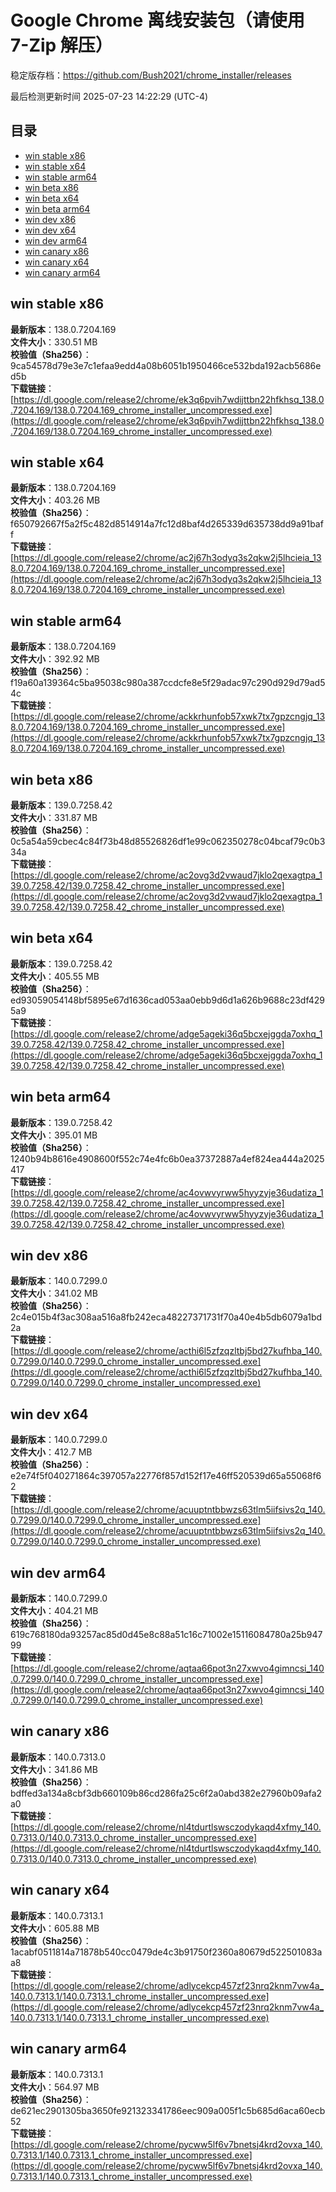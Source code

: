 # Google Chrome 离线安装包（请使用 7-Zip 解压）
稳定版存档：<https://github.com/Bush2021/chrome_installer/releases>

最后检测更新时间
2025-07-23 14:22:29 (UTC-4)

## 目录
* [win stable x86](https://github.com/Bush2021/chrome_installer?tab=readme-ov-file#win-stable-x86)
* [win stable x64](https://github.com/Bush2021/chrome_installer?tab=readme-ov-file#win-stable-x64)
* [win stable arm64](https://github.com/Bush2021/chrome_installer?tab=readme-ov-file#win-stable-arm64)
* [win beta x86](https://github.com/Bush2021/chrome_installer?tab=readme-ov-file#win-beta-x86)
* [win beta x64](https://github.com/Bush2021/chrome_installer?tab=readme-ov-file#win-beta-x64)
* [win beta arm64](https://github.com/Bush2021/chrome_installer?tab=readme-ov-file#win-beta-arm64)
* [win dev x86](https://github.com/Bush2021/chrome_installer?tab=readme-ov-file#win-dev-x86)
* [win dev x64](https://github.com/Bush2021/chrome_installer?tab=readme-ov-file#win-dev-x64)
* [win dev arm64](https://github.com/Bush2021/chrome_installer?tab=readme-ov-file#win-dev-arm64)
* [win canary x86](https://github.com/Bush2021/chrome_installer?tab=readme-ov-file#win-canary-x86)
* [win canary x64](https://github.com/Bush2021/chrome_installer?tab=readme-ov-file#win-canary-x64)
* [win canary arm64](https://github.com/Bush2021/chrome_installer?tab=readme-ov-file#win-canary-arm64)

## win stable x86
**最新版本**：138.0.7204.169  
**文件大小**：330.51 MB  
**校验值（Sha256）**：9ca54578d79e3e7c1efaa9edd4a08b6051b1950466ce532bda192acb5686ed5b  
**下载链接**：[https://dl.google.com/release2/chrome/ek3q6pvih7wdijttbn22hfkhsq_138.0.7204.169/138.0.7204.169_chrome_installer_uncompressed.exe](https://dl.google.com/release2/chrome/ek3q6pvih7wdijttbn22hfkhsq_138.0.7204.169/138.0.7204.169_chrome_installer_uncompressed.exe)  

## win stable x64
**最新版本**：138.0.7204.169  
**文件大小**：403.26 MB  
**校验值（Sha256）**：f650792667f5a2f5c482d8514914a7fc12d8baf4d265339d635738dd9a91baff  
**下载链接**：[https://dl.google.com/release2/chrome/ac2j67h3odyq3s2qkw2j5lhcieia_138.0.7204.169/138.0.7204.169_chrome_installer_uncompressed.exe](https://dl.google.com/release2/chrome/ac2j67h3odyq3s2qkw2j5lhcieia_138.0.7204.169/138.0.7204.169_chrome_installer_uncompressed.exe)  

## win stable arm64
**最新版本**：138.0.7204.169  
**文件大小**：392.92 MB  
**校验值（Sha256）**：f19a60a139364c5ba95038c980a387ccdcfe8e5f29adac97c290d929d79ad54c  
**下载链接**：[https://dl.google.com/release2/chrome/ackkrhunfob57xwk7tx7gpzcngjq_138.0.7204.169/138.0.7204.169_chrome_installer_uncompressed.exe](https://dl.google.com/release2/chrome/ackkrhunfob57xwk7tx7gpzcngjq_138.0.7204.169/138.0.7204.169_chrome_installer_uncompressed.exe)  

## win beta x86
**最新版本**：139.0.7258.42  
**文件大小**：331.87 MB  
**校验值（Sha256）**：0c5a54a59cbec4c84f73b48d85526826df1e99c062350278c04bcaf79c0b334a  
**下载链接**：[https://dl.google.com/release2/chrome/ac2ovg3d2vwaud7jklo2qexagtpa_139.0.7258.42/139.0.7258.42_chrome_installer_uncompressed.exe](https://dl.google.com/release2/chrome/ac2ovg3d2vwaud7jklo2qexagtpa_139.0.7258.42/139.0.7258.42_chrome_installer_uncompressed.exe)  

## win beta x64
**最新版本**：139.0.7258.42  
**文件大小**：405.55 MB  
**校验值（Sha256）**：ed93059054148bf5895e67d1636cad053aa0ebb9d6d1a626b9688c23df4295a9  
**下载链接**：[https://dl.google.com/release2/chrome/adge5ageki36q5bcxejggda7oxhq_139.0.7258.42/139.0.7258.42_chrome_installer_uncompressed.exe](https://dl.google.com/release2/chrome/adge5ageki36q5bcxejggda7oxhq_139.0.7258.42/139.0.7258.42_chrome_installer_uncompressed.exe)  

## win beta arm64
**最新版本**：139.0.7258.42  
**文件大小**：395.01 MB  
**校验值（Sha256）**：1240b94b8616e4908600f552c74e4fc6b0ea37372887a4ef824ea444a2025417  
**下载链接**：[https://dl.google.com/release2/chrome/ac4ovwvyrww5hyyzyje36udatiza_139.0.7258.42/139.0.7258.42_chrome_installer_uncompressed.exe](https://dl.google.com/release2/chrome/ac4ovwvyrww5hyyzyje36udatiza_139.0.7258.42/139.0.7258.42_chrome_installer_uncompressed.exe)  

## win dev x86
**最新版本**：140.0.7299.0  
**文件大小**：341.02 MB  
**校验值（Sha256）**：2c4e015b4f3ac308aa516a8fb242eca48227371731f70a40e4b5db6079a1bd2a  
**下载链接**：[https://dl.google.com/release2/chrome/acthi6l5zfzqzltbj5bd27kufhba_140.0.7299.0/140.0.7299.0_chrome_installer_uncompressed.exe](https://dl.google.com/release2/chrome/acthi6l5zfzqzltbj5bd27kufhba_140.0.7299.0/140.0.7299.0_chrome_installer_uncompressed.exe)  

## win dev x64
**最新版本**：140.0.7299.0  
**文件大小**：412.7 MB  
**校验值（Sha256）**：e2e74f5f040271864c397057a22776f857d152f17e46ff520539d65a55068f62  
**下载链接**：[https://dl.google.com/release2/chrome/acuuptntbbwzs63tlm5iifsivs2q_140.0.7299.0/140.0.7299.0_chrome_installer_uncompressed.exe](https://dl.google.com/release2/chrome/acuuptntbbwzs63tlm5iifsivs2q_140.0.7299.0/140.0.7299.0_chrome_installer_uncompressed.exe)  

## win dev arm64
**最新版本**：140.0.7299.0  
**文件大小**：404.21 MB  
**校验值（Sha256）**：619c768180da93257ac85d0d45e8c88a51c16c71002e15116084780a25b94799  
**下载链接**：[https://dl.google.com/release2/chrome/aqtaa66pot3n27xwvo4gimncsi_140.0.7299.0/140.0.7299.0_chrome_installer_uncompressed.exe](https://dl.google.com/release2/chrome/aqtaa66pot3n27xwvo4gimncsi_140.0.7299.0/140.0.7299.0_chrome_installer_uncompressed.exe)  

## win canary x86
**最新版本**：140.0.7313.0  
**文件大小**：341.86 MB  
**校验值（Sha256）**：bdffed3a134a8cbf3db660109b86cd286fa25c6f2a0abd382e27960b09afa2a0  
**下载链接**：[https://dl.google.com/release2/chrome/nl4tdurtlswsczodykaqd4xfmy_140.0.7313.0/140.0.7313.0_chrome_installer_uncompressed.exe](https://dl.google.com/release2/chrome/nl4tdurtlswsczodykaqd4xfmy_140.0.7313.0/140.0.7313.0_chrome_installer_uncompressed.exe)  

## win canary x64
**最新版本**：140.0.7313.1  
**文件大小**：605.88 MB  
**校验值（Sha256）**：1acabf0511814a71878b540cc0479de4c3b91750f2360a80679d522501083aa8  
**下载链接**：[https://dl.google.com/release2/chrome/adlycekcp457zf23nrq2knm7vw4a_140.0.7313.1/140.0.7313.1_chrome_installer_uncompressed.exe](https://dl.google.com/release2/chrome/adlycekcp457zf23nrq2knm7vw4a_140.0.7313.1/140.0.7313.1_chrome_installer_uncompressed.exe)  

## win canary arm64
**最新版本**：140.0.7313.1  
**文件大小**：564.97 MB  
**校验值（Sha256）**：de621ec2901305ba3650fe921323341786eec909a005f1c5b685d6aca60ecb52  
**下载链接**：[https://dl.google.com/release2/chrome/pycww5lf6v7bnetsj4krd2ovxa_140.0.7313.1/140.0.7313.1_chrome_installer_uncompressed.exe](https://dl.google.com/release2/chrome/pycww5lf6v7bnetsj4krd2ovxa_140.0.7313.1/140.0.7313.1_chrome_installer_uncompressed.exe)  

